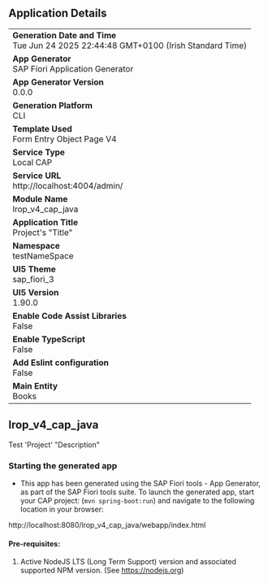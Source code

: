 ## Application Details
|               |
| ------------- |
|**Generation Date and Time**<br>Tue Jun 24 2025 22:44:48 GMT+0100 (Irish Standard Time)|
|**App Generator**<br>SAP Fiori Application Generator|
|**App Generator Version**<br>0.0.0|
|**Generation Platform**<br>CLI|
|**Template Used**<br>Form Entry Object Page V4|
|**Service Type**<br>Local CAP|
|**Service URL**<br>http://localhost:4004/admin/|
|**Module Name**<br>lrop_v4_cap_java|
|**Application Title**<br>Project&#39;s &#34;Title&#34;|
|**Namespace**<br>testNameSpace|
|**UI5 Theme**<br>sap_fiori_3|
|**UI5 Version**<br>1.90.0|
|**Enable Code Assist Libraries**<br>False|
|**Enable TypeScript**<br>False|
|**Add Eslint configuration**<br>False|
|**Main Entity**<br>Books|

## lrop_v4_cap_java

Test &#39;Project&#39; &#34;Description&#34;

### Starting the generated app

-   This app has been generated using the SAP Fiori tools - App Generator, as part of the SAP Fiori tools suite.  To launch the generated app, start your CAP project:  (```mvn spring-boot:run```) and navigate to the following location in your browser:

http://localhost:8080/lrop_v4_cap_java/webapp/index.html

#### Pre-requisites:

1. Active NodeJS LTS (Long Term Support) version and associated supported NPM version.  (See https://nodejs.org)


